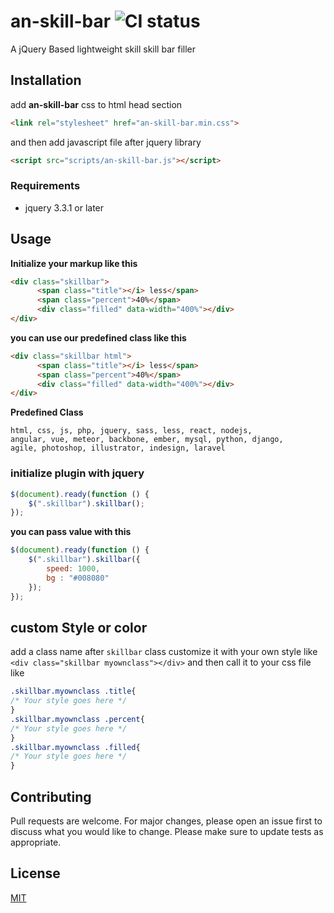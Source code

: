 # an-skill-bar ![CI status](https://img.shields.io/badge/build-passing-brightgreen.svg)

A jQuery Based lightweight skill skill bar filler 

## Installation
add **an-skill-bar** css to html head section
```html
<link rel="stylesheet" href="an-skill-bar.min.css">
```
and then add javascript file after jquery library
```html
<script src="scripts/an-skill-bar.js"></script>
```

### Requirements
* jquery 3.3.1 or later


## Usage

**Initialize your markup like this**
```html
<div class="skillbar">
      <span class="title"></i> less</span>
      <span class="percent">40%</span>
      <div class="filled" data-width="400%"></div>
</div>
```
**you can use our predefined class like this**
```html
<div class="skillbar html">
      <span class="title"></i> less</span>
      <span class="percent">40%</span>
      <div class="filled" data-width="400%"></div>
</div>
```
**Predefined Class**
```
html, css, js, php, jquery, sass, less, react, nodejs,
angular, vue, meteor, backbone, ember, mysql, python, django,
agile, photoshop, illustrator, indesign, laravel
```

### initialize plugin with jquery
```js
$(document).ready(function () {
    $(".skillbar").skillbar();
});

```
**you can pass value with this**
```js
$(document).ready(function () {
    $(".skillbar").skillbar({
        speed: 1000,
        bg : "#008080"
    });
});

```

## custom Style or color
add a class name after `skillbar` class customize it with your own style like `<div class="skillbar myownclass"></div>` and then call it to your css file like 
```css
.skillbar.myownclass .title{
/* Your style goes here */
}
.skillbar.myownclass .percent{
/* Your style goes here */
}
.skillbar.myownclass .filled{
/* Your style goes here */
}
```



## Contributing
Pull requests are welcome. For major changes, please open an issue first to discuss what you would like to change.
Please make sure to update tests as appropriate.

## License
[MIT](https://choosealicense.com/licenses/mit/)
